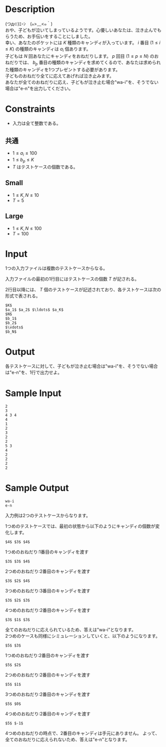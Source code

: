 # Description
(つд⊂)ｴｰﾝ　(๑>﹏<๑｀)  
おや、子どもが泣いてしまっているようです。心優しいあなたは、泣き止んでもらうため、お手伝いをすることにしました。  
幸い、あなたのポケットには $K$ 種類のキャンディが入っています。 $i$ 番目 $(1 \leq i \leq K)$ の種類のキャンディは $a_i$ 個あります。  
子どもは $N$ 回あなたにキャンディをおねだりします。 $p$ 回目 $(1 \leq p \leq N)$ のおねだりでは、 $b_p$ 番目の種類のキャンディを求めてくるので、あなたは求められた種類のキャンディを1つプレゼントする必要があります。  
子どものおねだり全てに応えてあげれば泣き止みます。  
あなたが全てのおねだりに応え、子どもが泣き止む場合"wa-i"を、そうでない場合は"e-n"を出力してください。

# Constraints

* 入力は全て整数である。

## 共通

* $1 \leq a_i \leq 100$
* $1 \leq b_p \leq K$
* $T$ はテストケースの個数である。

## Small

* $1 \leq K, N \leq 10$
* $T = 5$

## Large

* $1 \leq K, N \leq 100$
* $T = 100$

# Input
1つの入力ファイルは複数のテストケースからなる。

入力ファイルの最初の1行目にはテストケースの個数 $T$ が記される。

2行目以降には、 $T$ 個のテストケースが記述されており、各テストケースは次の形式で表される。

```
$K$
$a_1$ $a_2$ $\ldots$ $a_K$
$N$
$b_1$
$b_2$
$\vdots$
$b_N$
```

# Output
各テストケースに対して、子どもが泣き止む場合は"wa-i"を、そうでない場合は"e-n"を、1行で出力せよ。

# Sample Input
```
2
3
4 3 4
4
1
2
3
2
2
5 3
4
2
2
2
2

```

# Sample Output
```
wa-i
e-n

```
入力例は2つのテストケースからなります。

1つめのテストケースでは、最初の状態から以下のようにキャンディの個数が変化します。
```
$4$ $3$ $4$
```
1つめのおねだり:1番目のキャンディを渡す
```
$3$ $3$ $4$
```
2つめのおねだり:2番目のキャンディを渡す
```
$3$ $2$ $4$
```
3つめのおねだり:3番目のキャンディを渡す
```
$3$ $2$ $3$
```
4つめのおねだり:2番目のキャンディを渡す
```
$3$ $1$ $3$
```
全てのおねだりに応えられているため、答えは"wa-i"となります。  
2つめのケースも同様にシミュレーションしていくと、以下のようになります。
```
$5$ $3$
```
1つめのおねだり:2番目のキャンディを渡す
```
$5$ $2$
```
2つめのおねだり:2番目のキャンディを渡す
```
$5$ $1$
```
3つめのおねだり:2番目のキャンディを渡す
```
$5$ $0$
```
4つめのおねだり:2番目のキャンディを渡す
```
$5$ $-1$
```
4つめのおねだりの時点で、2番目のキャンディは手元にありません。
よって、全てのおねだりに応えられないため、答えは"e-n"となります。
